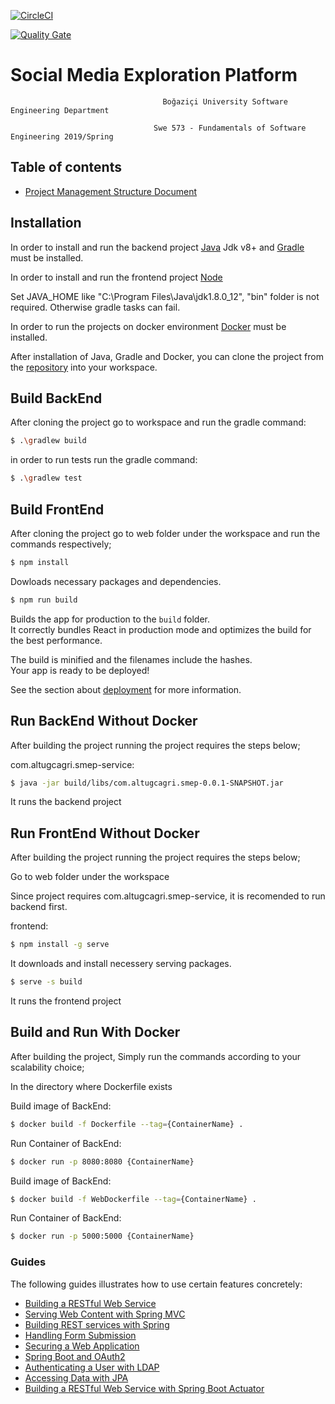 [![CircleCI](https://circleci.com/gh/altugcagri/boun-swe-573/tree/dev.svg?style=svg&circle-token=8d8c2fc0288c5c84c31d65acd89cb4fe273a3b69)](https://circleci.com/gh/altugcagri/boun-swe-573/tree/dev)

[![Quality Gate](https://sonarcloud.io/api/project_badges/quality_gate?project=altugcagri_boun-swe-573)](https://sonarcloud.io/dashboard?id=altugcagri_boun-swe-573)

# Social Media Exploration Platform
                                      Boğaziçi University Software Engineering Department

                                    Swe 573 - Fundamentals of Software Engineering 2019/Spring
                                    
                                  
## Table of contents
* [Project Management Structure Document](docs/ProjectManagementStructure.md "Project Management Structure")


## Installation

In order to install and run the backend project [Java](https://www.java.com) Jdk v8+ and [Gradle](https://gradle.org/) must be installed.

In order to install and run the frontend project [Node](https://nodejs.org/en/)

Set JAVA_HOME like "C:\Program Files\Java\jdk1.8.0_12", "bin" folder is not required. Otherwise gradle tasks can fail.

In order to run the projects on docker environment [Docker](https://docs.docker.com/) must be installed.

After installation  of Java, Gradle and Docker, you can clone the project from the [repository](https://github.com/altugcagri/boun-swe-573.git) into your workspace.

## Build BackEnd

After cloning the project go to workspace and run the gradle command:

```sh
$ .\gradlew build
```

in order to run tests run the gradle command:

```sh
$ .\gradlew test
```

## Build FrontEnd

After cloning the project go to web folder under the workspace and run the commands respectively;

```sh
$ npm install
```

Dowloads necessary packages and dependencies.

```sh
$ npm run build
```

Builds the app for production to the `build` folder.<br>
It correctly bundles React in production mode and optimizes the build for the best performance.

The build is minified and the filenames include the hashes.<br>
Your app is ready to be deployed!

See the section about [deployment](https://facebook.github.io/create-react-app/docs/deployment) for more information.

## Run BackEnd Without Docker

After building the project running the project requires the steps below;

com.altugcagri.smep-service:

```sh
$ java -jar build/libs/com.altugcagri.smep-0.0.1-SNAPSHOT.jar
```

It runs the backend project

## Run FrontEnd Without Docker

After building the project running the project requires the steps below;

Go to web folder under the workspace

Since project requires com.altugcagri.smep-service, it is recomended to run backend first.

frontend:

```sh
$ npm install -g serve
```

It downloads and install necessery serving packages.

```sh
$ serve -s build
```
It runs the frontend project 


## Build and Run With Docker

After building the project, Simply run the commands according to your scalability choice;

In the directory where Dockerfile exists

Build image of BackEnd:

```sh
$ docker build -f Dockerfile --tag={ContainerName} .
```

Run Container of BackEnd:

```sh
$ docker run -p 8080:8080 {ContainerName}
```

Build image of BackEnd:

```sh
$ docker build -f WebDockerfile --tag={ContainerName} .
```

Run Container of BackEnd:

```sh
$ docker run -p 5000:5000 {ContainerName}
```

### Guides
The following guides illustrates how to use certain features concretely:

* [Building a RESTful Web Service](https://spring.io/guides/gs/rest-service/)
* [Serving Web Content with Spring MVC](https://spring.io/guides/gs/serving-web-content/)
* [Building REST services with Spring](https://spring.io/guides/tutorials/bookmarks/)
* [Handling Form Submission](https://spring.io/guides/gs/handling-form-submission/)
* [Securing a Web Application](https://spring.io/guides/gs/securing-web/)
* [Spring Boot and OAuth2](https://spring.io/guides/tutorials/spring-boot-oauth2/)
* [Authenticating a User with LDAP](https://spring.io/guides/gs/authenticating-ldap/)
* [Accessing Data with JPA](https://spring.io/guides/gs/accessing-data-jpa/)
* [Building a RESTful Web Service with Spring Boot Actuator](https://spring.io/guides/gs/actuator-service/)

